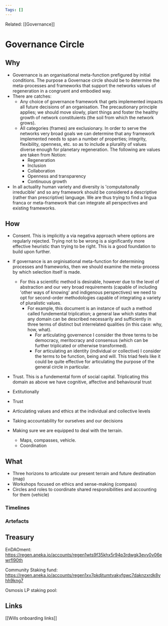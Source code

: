 ```yaml
---
Tags: []
---
```

Related: [[Governance]]
# Governance Circle

## Why
- Governance is an organisational meta-function prefigured by initial conditions. The purpose a Governace circle should be to determine the meta-processes and frameworks that support the networks values of regeneration in a congruent and embodied way. 
- There are catches:
	- Any choice of governance framework that gets implemented impacts all future decisions of an organisation. The precautionary principle applies; we should move slowly, plant things and foster the healthy growth of network constituients (the soil from which the network grows).
	- All categories (frames) are exclusionary. In order to serve the networks very broad goals we can determine that any framework implemented needs to span a number of properties; integrity, flexibility, openness, etc. so as to include a plurality of values diverse enough for planetary regeneration. The following are values are taken from Notion:
		- Regeneration
		- Inclusion
		- Collaboration
		- Openness and transparency
		- Continuous growth
- In all actuality human variety and diversity is 'computaitonally irreducible' and so any framework should be considered a descriptive (rather than prescriptive) language. We are thus trying to find a lingua franca or meta-framework that can integrate all perspectives and existing frameworks. 
 
## How
- Consent. This is implicitly a via negativa approach where options are regularly rejected. Trying not to be wrong is a significantly more effective heuristic than trying to be right. This is a good foundation to build upon further. 
- If governance is an orginisational meta-function for determining processes and frameworks, then we should examine the meta-process by which selection itself is made. 
	- For this a scientific method is desirable, however due to the level of abstraction and our very broad requirements (capable of including 'other ways of knowing' and indigenous perspectives) we need to opt for second-order methodologies capable of integrating a variety of pluralistic values.
		-  For example, this document is an instance of such a method called fundemental triplication; a general law which states that any domain can be described necessarily and sufficiently in three terms of distinct but interrelated qualities (in this case: why, how, what). 
			-  For articulating governence I consider the three terms to be democracy, meritocracy and consensus (which can be further triplicated or otherwise transformed). 
			-  For articulating an identity (individual or collective) I consider the terms to be function, being and will. This triad feels like it could be quite effective for articulating the purpose of the general circle in particular. 
- Trust. This is a fundemental form of social capital. Triplicating this domain as above we have cognitive, affective and behavioural trust

- Extitutionally
- Trust
- Articulating values and ethics at the individual and collective levels
- Taking accountability for ourselves and our decisions
- Making sure we are equipped to deal with the terrain. 
	- Maps, compasses, vehicle. 
	- Coordination


## What 
- Three horizons to articulate our present terrain and future destination (map)
- Workshops focused on ethics and sense-making (compass)
- Circles and roles to coordinate shared responsibilities and accounting for them (vehicle)






### Timelines
### Artefacts
## Treasury

EnDAOment:
https://regen.aneka.io/accounts/regen1wts9f35khx5r94p3rdwgk3evv0v06ewrfl90th


Community Staking fund:
https://regen.aneka.io/accounts/regen1xv7pkdjtumtvakyfgwc7daknzxrdk8yhh9kng7

Osmosis LP staking pool:



## Links
[[Wills onboarding links]]